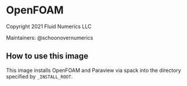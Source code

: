# OpenFOAM 
Copyright 2021 Fluid Numerics LLC

Maintainers: @schoonovernumerics

## How to use this image
This image installs OpenFOAM and Paraview via spack into the directory specified by `_INSTALL_ROOT`. 



